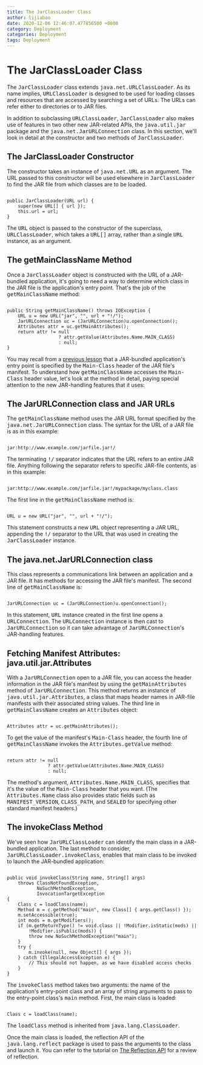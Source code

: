 ```yaml
---
title: The JarClassLoader Class
author: lijiabao
date: 2020-12-06 12:46:07.477856500 +0800
category: Deployment
categories: Deployment
tags: Deployment
---
```


# The JarClassLoader Class

The <tt>JarClassLoader</tt> class extends <tt>java.net.URLClassLoader</tt>. As its name implies, <tt>URLClassLoader</tt> is designed to be used for loading classes and resources that are accessed by searching a set of URLs. The URLs can refer either to directories or to JAR files.

In addition to subclassing <tt>URLClassLoader</tt>, <tt>JarClassLoader</tt> also makes use of features in two other new JAR-related APIs, the <tt>java.util.jar</tt> package and the <tt>java.net.JarURLConnection</tt> class. In this section, we'll look in detail at the constructor and two methods of <tt>JarClassLoader</tt>.

## The JarClassLoader Constructor

The constructor takes an instance of <tt>java.net.URL</tt> as an argument. The URL passed to this constructor will be used elsewhere in <tt>JarClassLoader</tt> to find the JAR file from which classes are to be loaded.

```

public JarClassLoader(URL url) {
    super(new URL[] { url });
    this.url = url;
}

```

The <tt>URL</tt> object is passed to the constructor of the superclass, <tt>URLClassLoader</tt>, which takes a <tt>URL[]</tt> array, rather than a single <tt>URL</tt> instance, as an argument.

## The getMainClassName Method

Once a <tt>JarClassLoader</tt> object is constructed with the URL of a JAR-bundled application, it's going to need a way to determine which class in the JAR file is the application's entry point. That's the job of the <tt>getMainClassName</tt> method:

```

public String getMainClassName() throws IOException {
    URL u = new URL("jar", "", url + "!/");
    JarURLConnection uc = (JarURLConnection)u.openConnection();
    Attributes attr = uc.getMainAttributes();
    return attr != null
                   ? attr.getValue(Attributes.Name.MAIN_CLASS)
                   : null;
}

```

You may recall from a [previous lesson](run.html) that a JAR-bundled application's entry point is specified by the <tt>Main-Class</tt> header of the JAR file's manifest. To understand how <tt>getMainClassName</tt> accesses the <tt>Main-Class</tt> header value, let's look at the method in detail, paying special attention to the new JAR-handling features that it uses:

## The JarURLConnection class and JAR URLs

The <tt>getMainClassName</tt> method uses the JAR URL format specified by the <tt>java.net.JarURLConnection</tt> class. The syntax for the URL of a JAR file is as in this example:

```

jar:http://www.example.com/jarfile.jar!/

```

The terminating <tt>!/</tt> separator indicates that the URL refers to an entire JAR file. Anything following the separator refers to specific JAR-file contents, as in this example:

```

jar:http://www.example.com/jarfile.jar!/mypackage/myclass.class

```

The first line in the <tt>getMainClassName</tt> method is:

```

URL u = new URL("jar", "", url + "!/");

```

This statement constructs a new <tt>URL</tt> object representing a JAR URL, appending the <tt>!/</tt> separator to the URL that was used in creating the <tt>JarClassLoader</tt> instance.

## The java.net.JarURLConnection class

This class represents a communications link between an application and a JAR file. It has methods for accessing the JAR file's manifest. The second line of <tt>getMainClassName</tt> is:

```

JarURLConnection uc = (JarURLConnection)u.openConnection();

```

In this statement, <tt>URL</tt> instance created in the first line opens a <tt>URLConnection</tt>. The <tt>URLConnection</tt> instance is then cast to <tt>JarURLConnection</tt> so it can take advantage of <tt>JarURLConnection</tt>'s JAR-handling features.

## Fetching Manifest Attributes: java.util.jar.Attributes

With a <tt>JarURLConnection</tt> open to a JAR file, you can access the header information in the JAR file's manifest by using the <tt>getMainAttributes</tt> method of <tt>JarURLConnection</tt>. This method returns an instance of <tt>java.util.jar.Attributes</tt>, a class that maps header names in JAR-file manifests with their associated string values. The third line in <tt>getMainClassName</tt> creates an <tt>Attributes</tt> object:

```

Attributes attr = uc.getMainAttributes();

```

To get the value of the manifest's <tt>Main-Class</tt> header, the fourth line of <tt>getMainClassName</tt> invokes the <tt>Attributes.getValue</tt> method:

```

return attr != null
               ? attr.getValue(Attributes.Name.MAIN_CLASS)
               : null;

```

The method's argument, <tt>Attributes.Name.MAIN_CLASS</tt>, specifies that it's the value of the <tt>Main-Class</tt> header that you want. (The <tt>Attributes.Name</tt> class also provides static fields such as <tt>MANIFEST_VERSION</tt>, <tt>CLASS_PATH</tt>, and <tt>SEALED</tt> for specifying other standard manifest headers.)

## The invokeClass Method

We've seen how <tt>JarURLClassLoader</tt> can identify the main class in a JAR-bundled application. The last method to consider, <tt>JarURLClassLoader.invokeClass</tt>, enables that main class to be invoked to launch the JAR-bundled application:

```

public void invokeClass(String name, String[] args)
    throws ClassNotFoundException,
           NoSuchMethodException,
           InvocationTargetException
{
    Class c = loadClass(name);
    Method m = c.getMethod("main", new Class[] { args.getClass() });
    m.setAccessible(true);
    int mods = m.getModifiers();
    if (m.getReturnType() != void.class || !Modifier.isStatic(mods) ||
        !Modifier.isPublic(mods)) {
        throw new NoSuchMethodException("main");
    }
    try {
        m.invoke(null, new Object[] { args });
    } catch (IllegalAccessException e) {
        // This should not happen, as we have disabled access checks
    }
}

```

The <tt>invokeClass</tt> method takes two arguments: the name of the application's entry-point class and an array of string arguments to pass to the entry-point class's <tt>main</tt> method. First, the main class is loaded:

```

Class c = loadClass(name);

```

The <tt>loadClass</tt> method is inherited from <tt>java.lang.ClassLoader</tt>.

Once the main class is loaded, the reflection API of the <tt>java.lang.reflect</tt> package is used to pass the arguments to the class and launch it. You can refer to the tutorial on [The Reflection API](../../reflect/index.html) for a review of reflection.
